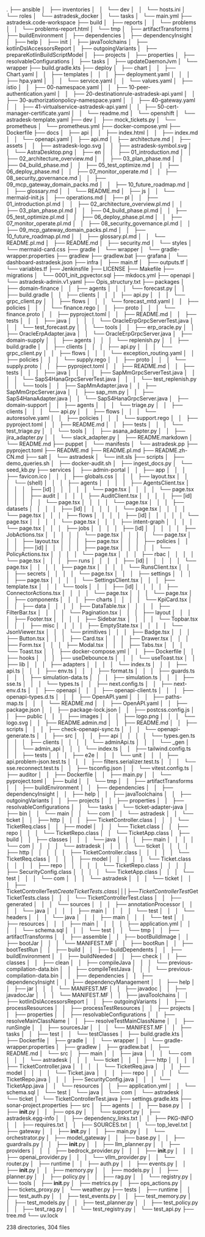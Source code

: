 .
├── ansible
│   ├── inventories
│   │   └── dev
│   │       └── hosts.ini
│   └── roles
│       └── astradesk_docker
│           └── tasks
│               └── main.yml
├── astradesk.code-workspace
├── build
│   ├── reports
│   │   └── problems
│   │       └── problems-report.html
│   └── tmp
│       ├── artifactTransforms
│       ├── buildEnvironment
│       ├── dependencies
│       ├── dependencyInsight
│       ├── help
│       ├── init
│       ├── javaToolchains
│       ├── kotlinDslAccessorsReport
│       ├── outgoingVariants
│       ├── prepareKotlinBuildScriptModel
│       ├── projects
│       ├── properties
│       ├── resolvableConfigurations
│       ├── tasks
│       ├── updateDaemonJvm
│       └── wrapper
├── build.gradle.kts
├── deploy
│   ├── chart
│   │   ├── Chart.yaml
│   │   ├── templates
│   │   │   ├── deployment.yaml
│   │   │   ├── hpa.yaml
│   │   │   └── service.yaml
│   │   └── values.yaml
│   ├── istio
│   │   ├── 00-namespace.yaml
│   │   ├── 10-peer-authentication.yaml
│   │   ├── 20-destinationrule-astradesk-api.yaml
│   │   ├── 30-authorizationpolicy-namespace.yaml
│   │   ├── 40-gateway.yaml
│   │   ├── 41-virtualservice-astradesk-api.yaml
│   │   ├── 50-cert-manager-certificate.yaml
│   │   └── readme.md
│   └── openshift
│       └── astradesk-template.yaml
├── dev
│   ├── mock_tickets.py
│   └── prometheus
│       └── prometheus.yml
├── docker-compose.yml
├── Dockerfile
├── docs
│   ├── api
│   │   ├── index.html
│   │   ├── index.md
│   │   └── openapi.yaml
│   ├── api.md
│   ├── architecture.md
│   ├── assets
│   │   ├── astradesk-logo.svg
│   │   ├── astradesk-symbol.svg
│   │   └── AstraDesktop.png
│   ├── en
│   │   ├── 01_introduction.md
│   │   ├── 02_architecture_overview.md
│   │   ├── 03_plan_phase.md
│   │   ├── 04_build_phase.md
│   │   ├── 05_test_optimize.md
│   │   ├── 06_deploy_phase.md
│   │   ├── 07_monitor_operate.md
│   │   ├── 08_security_governance.md
│   │   ├── 09_mcp_gateway_domain_packs.md
│   │   ├── 10_future_roadmap.md
│   │   ├── glossary.md
│   │   └── README.md
│   ├── js
│   │   └── mermaid-init.js
│   ├── operations.md
│   ├── pl
│   │   ├── 01_introduction.pl.md
│   │   ├── 02_architecture_overview.pl.md
│   │   ├── 03_plan_phase.pl.md
│   │   ├── 04_build_phase.pl.md
│   │   ├── 05_test_optimize.pl.md
│   │   ├── 06_deploy_phase.pl.md
│   │   ├── 07_monitor_operate.pl.md
│   │   ├── 08_security_governance.pl.md
│   │   ├── 09_mcp_gateway_domain_packs.pl.md
│   │   ├── 10_future_roadmap.pl.md
│   │   ├── glossary.pl.md
│   │   └── README.pl.md
│   ├── README.md
│   ├── security.md
│   └── styles
│       └── mermaid-card.css
├── gradle
│   └── wrapper
│       └── gradle-wrapper.properties
├── gradlew
├── gradlew.bat
├── grafana
│   └── dashboard-astradesk.json
├── infra
│   ├── main.tf
│   ├── outputs.tf
│   └── variables.tf
├── Jenkinsfile
├── LICENSE
├── Makefile
├── migrations
│   └── 0001_init_pgvector.sql
├── mkdocs.yml
├── openapi
│   └── astradesk-admin.v1.yaml
├── Opis_structury.txt
├── packages
│   ├── domain-finance
│   │   ├── agents
│   │   │   └── forecast.py
│   │   ├── build.gradle
│   │   ├── clients
│   │   │   ├── api.py
│   │   │   └── grpc_client.py
│   │   ├── flows
│   │   │   └── forecast_mtd.yaml
│   │   ├── policies
│   │   │   └── finance.rego
│   │   ├── proto
│   │   │   └── finance.proto
│   │   ├── pyproject.toml
│   │   ├── README.md
│   │   ├── tests
│   │   │   ├── java
│   │   │   │   └── OracleErpGrpcServerTest.java
│   │   │   └── test_forecast.py
│   │   └── tools
│   │       ├── erp_oracle.py
│   │       ├── OracleErpAdapter.java
│   │       └── OracleErpGrpcServer.java
│   ├── domain-supply
│   │   ├── agents
│   │   │   └── replenish.py
│   │   ├── build.gradle
│   │   ├── clients
│   │   │   ├── api.py
│   │   │   └── grpc_client.py
│   │   ├── flows
│   │   │   └── exception_routing.yaml
│   │   ├── policies
│   │   │   └── supply.rego
│   │   ├── proto
│   │   │   └── supply.proto
│   │   ├── pyproject.toml
│   │   ├── README.md
│   │   ├── tests
│   │   │   ├── java
│   │   │   │   ├── SapMmGrpcServerTest.java
│   │   │   │   └── SapS4HanaGrpcServerTest.java
│   │   │   └── test_replenish.py
│   │   └── tools
│   │       ├── SapMmAdapter.java
│   │       ├── SapMmGrpcServer.java
│   │       ├── sap_mm.py
│   │       ├── SapS4HanaAdapter.java
│   │       └── SapS4HanaGrpcServer.java
│   ├── domain-support
│   │   ├── agents
│   │   │   └── triage.py
│   │   ├── clients
│   │   │   └── api.py
│   │   ├── flows
│   │   │   └── autoresolve.yaml
│   │   ├── policies
│   │   │   └── support.rego
│   │   ├── pyproject.toml
│   │   ├── README.md
│   │   ├── tests
│   │   │   └── test_triage.py
│   │   └── tools
│   │       ├── asana_adapter.py
│   │       ├── jira_adapter.py
│   │       └── slack_adapter.py
│   ├── README.markdown
│   └── README.md
├── puppet
│   └── manifests
│       └── astradesk.pp
├── pyproject.toml
├── README.md
├── README.pl.md
├── README.zh-CN.md
├── salt
│   └── astradesk
│       └── init.sls
├── scripts
│   ├── demo_queries.sh
│   ├── docker-audit.sh
│   ├── ingest_docs.py
│   └── seed_kb.py
├── services
│   ├── admin-portal
│   │   ├── app
│   │   │   ├── favicon.ico
│   │   │   ├── globals.css
│   │   │   ├── layout.tsx
│   │   │   └── (shell)
│   │   │       ├── agents
│   │   │       │   ├── AgentsClient.tsx
│   │   │       │   ├── [id]
│   │   │       │   │   └── page.tsx
│   │   │       │   └── page.tsx
│   │   │       ├── audit
│   │   │       │   ├── AuditClient.tsx
│   │   │       │   ├── [id]
│   │   │       │   │   └── page.tsx
│   │   │       │   └── page.tsx
│   │   │       ├── datasets
│   │   │       │   ├── [id]
│   │   │       │   │   └── page.tsx
│   │   │       │   └── page.tsx
│   │   │       ├── flows
│   │   │       │   ├── [id]
│   │   │       │   │   └── page.tsx
│   │   │       │   └── page.tsx
│   │   │       ├── intent-graph
│   │   │       │   └── page.tsx
│   │   │       ├── jobs
│   │   │       │   ├── [id]
│   │   │       │   │   ├── JobActions.tsx
│   │   │       │   │   └── page.tsx
│   │   │       │   └── page.tsx
│   │   │       ├── layout.tsx
│   │   │       ├── page.tsx
│   │   │       ├── policies
│   │   │       │   ├── [id]
│   │   │       │   │   ├── page.tsx
│   │   │       │   │   └── PolicyActions.tsx
│   │   │       │   └── page.tsx
│   │   │       ├── rbac
│   │   │       │   └── page.tsx
│   │   │       ├── runs
│   │   │       │   ├── [id]
│   │   │       │   │   └── page.tsx
│   │   │       │   ├── page.tsx
│   │   │       │   └── RunsClient.tsx
│   │   │       ├── secrets
│   │   │       │   └── page.tsx
│   │   │       ├── settings
│   │   │       │   ├── page.tsx
│   │   │       │   └── SettingsClient.tsx
│   │   │       ├── template.tsx
│   │   │       └── tools
│   │   │           ├── [id]
│   │   │           │   ├── ConnectorActions.tsx
│   │   │           │   └── page.tsx
│   │   │           └── page.tsx
│   │   ├── components
│   │   │   ├── charts
│   │   │   │   └── KpiCard.tsx
│   │   │   ├── data
│   │   │   │   ├── DataTable.tsx
│   │   │   │   ├── FilterBar.tsx
│   │   │   │   └── Pagination.tsx
│   │   │   ├── layout
│   │   │   │   ├── Footer.tsx
│   │   │   │   ├── Sidebar.tsx
│   │   │   │   └── Topbar.tsx
│   │   │   ├── misc
│   │   │   │   ├── EmptyState.tsx
│   │   │   │   └── JsonViewer.tsx
│   │   │   └── primitives
│   │   │       ├── Badge.tsx
│   │   │       ├── Button.tsx
│   │   │       ├── Card.tsx
│   │   │       ├── Drawer.tsx
│   │   │       ├── Form.tsx
│   │   │       ├── Modal.tsx
│   │   │       ├── Tabs.tsx
│   │   │       └── Toast.tsx
│   │   ├── docker-compose.yml
│   │   ├── Dockerfile
│   │   ├── hooks
│   │   │   ├── useDebounce.ts
│   │   │   └── useToast.tsx
│   │   ├── lib
│   │   │   ├── adapters
│   │   │   │   └── index.ts
│   │   │   ├── api.ts
│   │   │   ├── env.ts
│   │   │   ├── format.ts
│   │   │   ├── guards.ts
│   │   │   ├── simulation-data.ts
│   │   │   ├── simulation.ts
│   │   │   ├── sse.ts
│   │   │   └── types.ts
│   │   ├── next.config.ts
│   │   ├── next-env.d.ts
│   │   ├── openapi
│   │   │   ├── openapi-client.ts
│   │   │   ├── openapi-types.d.ts
│   │   │   ├── OpenAPI.yaml
│   │   │   ├── paths-map.ts
│   │   │   └── README.md
│   │   ├── OpenAPI.yaml
│   │   ├── package.json
│   │   ├── package-lock.json
│   │   ├── postcss.config.js
│   │   ├── public
│   │   │   ├── images
│   │   │   ├── logo.png
│   │   │   └── logo.svg
│   │   ├── README.admin.md
│   │   ├── README.md
│   │   ├── scripts
│   │   │   ├── check-openapi-sync.ts
│   │   │   └── openapi-generate.ts
│   │   ├── src
│   │   │   ├── api
│   │   │   │   └── types.gen.ts
│   │   │   ├── clients
│   │   │   │   └── adminApi.ts
│   │   │   └── _gen
│   │   │       └── admin_api
│   │   │           └── index.ts
│   │   ├── tailwind.config.ts
│   │   ├── tests
│   │   │   ├── e2e
│   │   │   └── unit
│   │   │       ├── api.problem-json.test.ts
│   │   │       ├── filters.serializer.test.ts
│   │   │       └── sse.reconnect.test.ts
│   │   ├── tsconfig.json
│   │   └── vitest.config.ts
│   ├── auditor
│   │   ├── Dockerfile
│   │   ├── main.py
│   │   └── pyproject.toml
│   ├── build
│   │   └── tmp
│   │       ├── artifactTransforms
│   │       ├── buildEnvironment
│   │       ├── dependencies
│   │       ├── dependencyInsight
│   │       ├── help
│   │       ├── javaToolchains
│   │       ├── outgoingVariants
│   │       ├── projects
│   │       ├── properties
│   │       ├── resolvableConfigurations
│   │       └── tasks
│   └── ticket-adapter-java
│       ├── bin
│       │   └── main
│       │       └── com
│       │           └── astradesk
│       │               └── ticket
│       │                   ├── http
│       │                   │   ├── TicketController.class
│       │                   │   └── TicketReq.class
│       │                   ├── model
│       │                   │   └── Ticket.class
│       │                   ├── repo
│       │                   │   └── TicketRepo.class
│       │                   └── TicketApp.class
│       ├── build
│       │   ├── classes
│       │   │   └── java
│       │   │       ├── main
│       │   │       │   └── com
│       │   │       │       └── astradesk
│       │   │       │           └── ticket
│       │   │       │               ├── http
│       │   │       │               │   ├── TicketController.class
│       │   │       │               │   └── TicketReq.class
│       │   │       │               ├── model
│       │   │       │               │   └── Ticket.class
│       │   │       │               ├── repo
│       │   │       │               │   └── TicketRepo.class
│       │   │       │               ├── SecurityConfig.class
│       │   │       │               └── TicketApp.class
│       │   │       └── test
│       │   │           └── com
│       │   │               └── astradesk
│       │   │                   └── ticket
│       │   │                       ├── TicketControllerTest$CreateTicketTests.class
│       │   │                       ├── TicketControllerTest$GetTicketTests.class
│       │   │                       └── TicketControllerTest.class
│       │   ├── generated
│       │   │   └── sources
│       │   │       ├── annotationProcessor
│       │   │       │   └── java
│       │   │       │       ├── main
│       │   │       │       └── test
│       │   │       └── headers
│       │   │           └── java
│       │   │               ├── main
│       │   │               └── test
│       │   ├── resources
│       │   │   ├── main
│       │   │   │   ├── application.yml
│       │   │   │   └── schema.sql
│       │   │   └── test
│       │   └── tmp
│       │       ├── artifactTransforms
│       │       ├── assemble
│       │       ├── bootBuildImage
│       │       ├── bootJar
│       │       │   └── MANIFEST.MF
│       │       ├── bootRun
│       │       ├── bootTestRun
│       │       ├── build
│       │       ├── buildDependents
│       │       ├── buildEnvironment
│       │       ├── buildNeeded
│       │       ├── check
│       │       ├── classes
│       │       ├── clean
│       │       ├── compileJava
│       │       │   └── previous-compilation-data.bin
│       │       ├── compileTestJava
│       │       │   └── previous-compilation-data.bin
│       │       ├── dependencies
│       │       ├── dependencyInsight
│       │       ├── dependencyManagement
│       │       ├── help
│       │       ├── jar
│       │       │   └── MANIFEST.MF
│       │       ├── javadoc
│       │       ├── javadocJar
│       │       │   └── MANIFEST.MF
│       │       ├── javaToolchains
│       │       ├── kotlinDslAccessorsReport
│       │       ├── outgoingVariants
│       │       ├── processResources
│       │       ├── processTestResources
│       │       ├── projects
│       │       ├── properties
│       │       ├── resolvableConfigurations
│       │       ├── resolveMainClassName
│       │       ├── resolveTestMainClassName
│       │       ├── runSingle
│       │       ├── sourcesJar
│       │       │   └── MANIFEST.MF
│       │       ├── tasks
│       │       ├── test
│       │       └── testClasses
│       ├── build.gradle.kts
│       ├── Dockerfile
│       ├── gradle
│       │   └── wrapper
│       │       └── gradle-wrapper.properties
│       ├── gradlew
│       ├── gradlew.bat
│       ├── README.md
│       └── src
│           ├── main
│           │   ├── java
│           │   │   └── com
│           │   │       └── astradesk
│           │   │           └── ticket
│           │   │               ├── http
│           │   │               │   ├── TicketController.java
│           │   │               │   └── TicketReq.java
│           │   │               ├── model
│           │   │               │   └── Ticket.java
│           │   │               ├── repo
│           │   │               │   └── TicketRepo.java
│           │   │               ├── SecurityConfig.java
│           │   │               └── TicketApp.java
│           │   └── resources
│           │       ├── application.yml
│           │       └── schema.sql
│           └── test
│               └── java
│                   └── com
│                       └── astradesk
│                           └── ticket
│                               └── TicketControllerTest.java
├── settings.gradle.kts
├── sonar-project.properties
├── src
│   ├── agents
│   │   ├── base.py
│   │   ├── __init__.py
│   │   ├── ops.py
│   │   └── support.py
│   ├── astradesk.egg-info
│   │   ├── dependency_links.txt
│   │   ├── PKG-INFO
│   │   ├── requires.txt
│   │   ├── SOURCES.txt
│   │   └── top_level.txt
│   ├── gateway
│   │   ├── __init__.py
│   │   ├── main.py
│   │   └── orchestrator.py
│   ├── model_gateway
│   │   ├── base.py
│   │   ├── guardrails.py
│   │   ├── __init__.py
│   │   ├── llm_planner.py
│   │   ├── providers
│   │   │   ├── bedrock_provider.py
│   │   │   ├── __init__.py
│   │   │   ├── openai_provider.py
│   │   │   └── vllm_provider.py
│   │   └── router.py
│   ├── runtime
│   │   ├── auth.py
│   │   ├── events.py
│   │   ├── __init__.py
│   │   ├── memory.py
│   │   ├── models.py
│   │   ├── planner.py
│   │   ├── policy.py
│   │   ├── rag.py
│   │   └── registry.py
│   └── tools
│       ├── __init__.py
│       ├── metrics.py
│       ├── ops_actions.py
│       ├── tickets_proxy.py
│       └── weather.py
├── tests
│   ├── runtime
│   │   ├── test_auth.py
│   │   ├── test_events.py
│   │   ├── test_memory.py
│   │   ├── test_models.py
│   │   ├── test_planner.py
│   │   ├── test_policy.py
│   │   ├── test_rag.py
│   │   └── test_registry.py
│   └── test_api.py
├── tree.md
└── uv.lock

238 directories, 304 files
